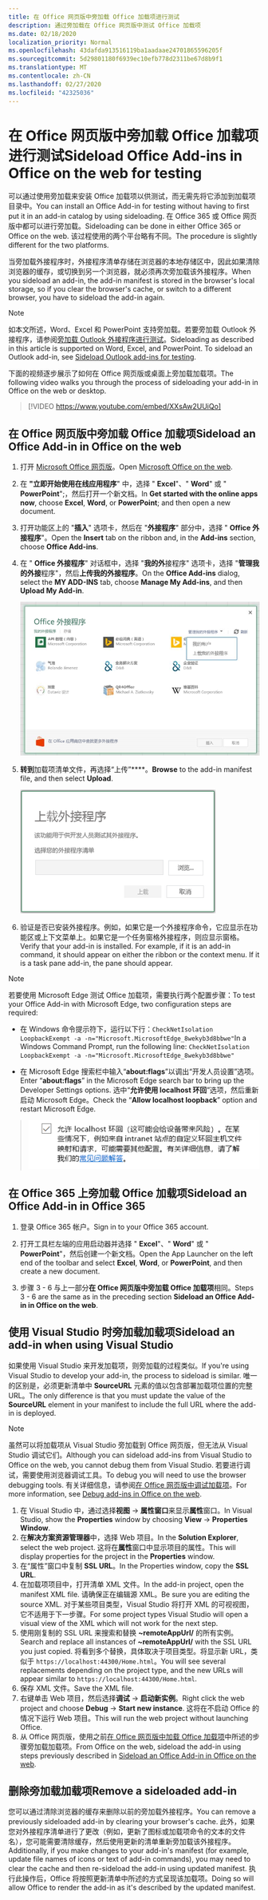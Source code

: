 ```yaml
---
title: 在 Office 网页版中旁加载 Office 加载项进行测试
description: 通过旁加载在 Office 网页版中测试 Office 加载项
ms.date: 02/18/2020
localization_priority: Normal
ms.openlocfilehash: 43dafda913516119ba1aadaae24701865596205f
ms.sourcegitcommit: 5d29801180f6939ec10efb778d2311be67d8b9f1
ms.translationtype: MT
ms.contentlocale: zh-CN
ms.lasthandoff: 02/27/2020
ms.locfileid: "42325036"
---
```

# <a name="sideload-office-add-ins-in-office-on-the-web-for-testing"></a><span data-ttu-id="b9a77-103">在 Office 网页版中旁加载 Office 加载项进行测试</span><span class="sxs-lookup"><span data-stu-id="b9a77-103">Sideload Office Add-ins in Office on the web for testing</span></span>

<span data-ttu-id="b9a77-104">可以通过使用旁加载来安装 Office 加载项以供测试，而无需先将它添加到加载项目录中。</span><span class="sxs-lookup"><span data-stu-id="b9a77-104">You can install an Office Add-in for testing without having to first put it in an add-in catalog by using sideloading.</span></span> <span data-ttu-id="b9a77-105">在 Office 365 或 Office 网页版中都可以进行旁加载。</span><span class="sxs-lookup"><span data-stu-id="b9a77-105">Sideloading can be done in either Office 365 or Office on the web.</span></span> <span data-ttu-id="b9a77-106">该过程使用的两个平台略有不同。</span><span class="sxs-lookup"><span data-stu-id="b9a77-106">The procedure is slightly different for the two platforms.</span></span>

<span data-ttu-id="b9a77-107">当旁加载外接程序时，外接程序清单存储在浏览器的本地存储区中，因此如果清除浏览器的缓存，或切换到另一个浏览器，就必须再次旁加载该外接程序。</span><span class="sxs-lookup"><span data-stu-id="b9a77-107">When you sideload an add-in, the add-in manifest is stored in the browser's local storage, so if you clear the browser's cache, or switch to a different browser, you have to sideload the add-in again.</span></span>

> [!NOTE]
> <span data-ttu-id="b9a77-p102">如本文所述，Word、Excel 和 PowerPoint 支持旁加载。若要旁加载 Outlook 外接程序，请参阅[旁加载 Outlook 外接程序进行测试](../outlook/sideload-outlook-add-ins-for-testing.md)。</span><span class="sxs-lookup"><span data-stu-id="b9a77-p102">Sideloading as described in this article is supported on Word, Excel, and PowerPoint. To sideload an Outlook add-in, see [Sideload Outlook add-ins for testing](../outlook/sideload-outlook-add-ins-for-testing.md).</span></span>

<span data-ttu-id="b9a77-110">下面的视频逐步展示了如何在 Office 网页版或桌面上旁加载加载项。</span><span class="sxs-lookup"><span data-stu-id="b9a77-110">The following video walks you through the process of sideloading your add-in in Office on the web or desktop.</span></span>

> [!VIDEO https://www.youtube.com/embed/XXsAw2UUiQo]

## <a name="sideload-an-office-add-in-in-office-on-the-web"></a><span data-ttu-id="b9a77-111">在 Office 网页版中旁加载 Office 加载项</span><span class="sxs-lookup"><span data-stu-id="b9a77-111">Sideload an Office Add-in in Office on the web</span></span>

1. <span data-ttu-id="b9a77-112">打开 [Microsoft Office 网页版](https://office.live.com/)。</span><span class="sxs-lookup"><span data-stu-id="b9a77-112">Open [Microsoft Office on the web](https://office.live.com/).</span></span>

2. <span data-ttu-id="b9a77-113">在 **"立即开始使用在线应用程序**" 中，选择 " **Excel**"、" **Word**" 或 " **PowerPoint**";，然后打开一个新文档。</span><span class="sxs-lookup"><span data-stu-id="b9a77-113">In **Get started with the online apps now**, choose **Excel**, **Word**, or **PowerPoint**; and then open a new document.</span></span>

3. <span data-ttu-id="b9a77-114">打开功能区上的 "**插入**" 选项卡，然后在 "**外接程序**" 部分中，选择 " **Office 外接程序**"。</span><span class="sxs-lookup"><span data-stu-id="b9a77-114">Open the **Insert** tab on the ribbon and, in the **Add-ins** section, choose **Office Add-ins**.</span></span>

4. <span data-ttu-id="b9a77-115">在 " **Office 外接程序**" 对话框中，选择 "**我的外**接程序" 选项卡，选择 "**管理我的外接**程序"，然后**上传我的外接程序**。</span><span class="sxs-lookup"><span data-stu-id="b9a77-115">On the **Office Add-ins** dialog, select the **MY ADD-INS** tab, choose **Manage My Add-ins**, and then **Upload My Add-in**.</span></span>

    ![“Office 加载项”对话框，右上方有“管理我的加载项”下拉列表，其中有下拉选项“上传我的加载项”](../images/office-add-ins-my-account.png)

5. <span data-ttu-id="b9a77-117">**转到**加载项清单文件，再选择“上传”\*\*\*\*。</span><span class="sxs-lookup"><span data-stu-id="b9a77-117">**Browse** to the add-in manifest file, and then select **Upload**.</span></span>

    ![带浏览、上载和取消按钮的上载外接程序对话框。](../images/upload-add-in.png)

6. <span data-ttu-id="b9a77-p103">验证是否已安装外接程序。例如，如果它是一个外接程序命令，它应显示在功能区或上下文菜单上。如果它是一个任务窗格外接程序，则应显示窗格。</span><span class="sxs-lookup"><span data-stu-id="b9a77-p103">Verify that your add-in is installed. For example, if it is an add-in command, it should appear on either the ribbon or the context menu. If it is a task pane add-in, the pane should appear.</span></span>

> [!NOTE]
><span data-ttu-id="b9a77-122">若要使用 Microsoft Edge 测试 Office 加载项，需要执行两个配置步骤：</span><span class="sxs-lookup"><span data-stu-id="b9a77-122">To test your Office Add-in with Microsoft Edge, two configuration steps are required:</span></span> 
>
> - <span data-ttu-id="b9a77-123">在 Windows 命令提示符下，运行以下行：`CheckNetIsolation LoopbackExempt -a -n="Microsoft.MicrosoftEdge_8wekyb3d8bbwe"`</span><span class="sxs-lookup"><span data-stu-id="b9a77-123">In a Windows Command Prompt, run the following line: `CheckNetIsolation LoopbackExempt -a -n="Microsoft.MicrosoftEdge_8wekyb3d8bbwe"`</span></span>
>
> - <span data-ttu-id="b9a77-124">在 Microsoft Edge 搜索栏中输入“**about:flags**”以调出“开发人员设置”选项。</span><span class="sxs-lookup"><span data-stu-id="b9a77-124">Enter “**about:flags**” in the Microsoft Edge search bar to bring up the Developer Settings options.</span></span>  <span data-ttu-id="b9a77-125">选中“**允许使用 localhost 环回**”选项，然后重新启动 Microsoft Edge。</span><span class="sxs-lookup"><span data-stu-id="b9a77-125">Check the “**Allow localhost loopback**” option and restart Microsoft Edge.</span></span>

>    ![Microsoft Edge 的“允许使用 localhost 环回”选项（该复选框已选中）。](../images/allow-localhost-loopback.png)

## <a name="sideload-an-office-add-in-in-office-365"></a><span data-ttu-id="b9a77-127">在 Office 365 上旁加载 Office 加载项</span><span class="sxs-lookup"><span data-stu-id="b9a77-127">Sideload an Office Add-in in Office 365</span></span>

1. <span data-ttu-id="b9a77-128">登录 Office 365 帐户。</span><span class="sxs-lookup"><span data-stu-id="b9a77-128">Sign in to your Office 365 account.</span></span>

2. <span data-ttu-id="b9a77-129">打开工具栏左端的应用启动器并选择 " **Excel**"、" **Word**" 或 " **PowerPoint**"，然后创建一个新文档。</span><span class="sxs-lookup"><span data-stu-id="b9a77-129">Open the App Launcher on the left end of the toolbar and select **Excel**, **Word**, or **PowerPoint**, and then create a new document.</span></span>

3. <span data-ttu-id="b9a77-130">步骤 3 - 6 与上一部分**在 Office 网页版中旁加载 Office 加载项**相同。</span><span class="sxs-lookup"><span data-stu-id="b9a77-130">Steps 3 - 6 are the same as in the preceding section **Sideload an Office Add-in in Office on the web**.</span></span>

## <a name="sideload-an-add-in-when-using-visual-studio"></a><span data-ttu-id="b9a77-131">使用 Visual Studio 时旁加载加载项</span><span class="sxs-lookup"><span data-stu-id="b9a77-131">Sideload an add-in when using Visual Studio</span></span>

<span data-ttu-id="b9a77-132">如果使用 Visual Studio 来开发加载项，则旁加载的过程类似。</span><span class="sxs-lookup"><span data-stu-id="b9a77-132">If you're using Visual Studio to develop your add-in, the process to sideload is similar.</span></span> <span data-ttu-id="b9a77-133">唯一的区别是，必须更新清单中 **SourceURL** 元素的值以包含部署加载项位置的完整 URL。</span><span class="sxs-lookup"><span data-stu-id="b9a77-133">The only difference is that you must update the value of the **SourceURL** element in your manifest to include the full URL where the add-in is deployed.</span></span>

> [!NOTE]
> <span data-ttu-id="b9a77-134">虽然可以将加载项从 Visual Studio 旁加载到 Office 网页版，但无法从 Visual Studio 调试它们。</span><span class="sxs-lookup"><span data-stu-id="b9a77-134">Although you can sideload add-ins from Visual Studio to Office on the web, you cannot debug them from Visual Studio.</span></span> <span data-ttu-id="b9a77-135">若要进行调试，需要使用浏览器调试工具。</span><span class="sxs-lookup"><span data-stu-id="b9a77-135">To debug you will need to use the browser debugging tools.</span></span> <span data-ttu-id="b9a77-136">有关详细信息，请参阅[在 Office 网页版中调试加载项](debug-add-ins-in-office-online.md)。</span><span class="sxs-lookup"><span data-stu-id="b9a77-136">For more information, see [Debug add-ins in Office on the web](debug-add-ins-in-office-online.md).</span></span>

1. <span data-ttu-id="b9a77-137">在 Visual Studio 中，通过选择**视图** -> **属性窗口**来显示**属性**窗口。</span><span class="sxs-lookup"><span data-stu-id="b9a77-137">In Visual Studio, show the **Properties** window by choosing **View** -> **Properties Window**.</span></span>
2. <span data-ttu-id="b9a77-138">在**解决方案资源管理器**中，选择 Web 项目。</span><span class="sxs-lookup"><span data-stu-id="b9a77-138">In the **Solution Explorer**, select the web project.</span></span> <span data-ttu-id="b9a77-139">这将在**属性**窗口中显示项目的属性。</span><span class="sxs-lookup"><span data-stu-id="b9a77-139">This will display properties for the project in the **Properties** window.</span></span>
3. <span data-ttu-id="b9a77-140">在“属性”窗口中复制 **SSL URL**。</span><span class="sxs-lookup"><span data-stu-id="b9a77-140">In the Properties window, copy the **SSL URL**.</span></span>
4. <span data-ttu-id="b9a77-141">在加载项项目中，打开清单 XML 文件。</span><span class="sxs-lookup"><span data-stu-id="b9a77-141">In the add-in project, open the manifest XML file.</span></span> <span data-ttu-id="b9a77-142">请确保正在编辑源 XML。</span><span class="sxs-lookup"><span data-stu-id="b9a77-142">Be sure you are editing the source XML.</span></span> <span data-ttu-id="b9a77-143">对于某些项目类型，Visual Studio 将打开 XML 的可视视图，它不适用于下一步骤。</span><span class="sxs-lookup"><span data-stu-id="b9a77-143">For some project types Visual Studio will open a visual view of the XML which will not work for the next step.</span></span>
5. <span data-ttu-id="b9a77-144">使用刚复制的 SSL URL 来搜索和替换 **~remoteAppUrl/** 的所有实例。</span><span class="sxs-lookup"><span data-stu-id="b9a77-144">Search and replace all instances of **~remoteAppUrl/** with the SSL URL you just copied.</span></span> <span data-ttu-id="b9a77-145">将看到多个替换，具体取决于项目类型。将显示新 URL，类似于 `https://localhost:44300/Home.html`。</span><span class="sxs-lookup"><span data-stu-id="b9a77-145">You will see several replacements depending on the project type, and the new URLs will appear similar to `https://localhost:44300/Home.html`.</span></span>
6. <span data-ttu-id="b9a77-146">保存 XML 文件。</span><span class="sxs-lookup"><span data-stu-id="b9a77-146">Save the XML file.</span></span>
7. <span data-ttu-id="b9a77-147">右键单击 Web 项目，然后选择**调试** -> **启动新实例**。</span><span class="sxs-lookup"><span data-stu-id="b9a77-147">Right click the web project and choose **Debug** -> **Start new instance**.</span></span> <span data-ttu-id="b9a77-148">这将在不启动 Office 的情况下运行 Web 项目。</span><span class="sxs-lookup"><span data-stu-id="b9a77-148">This will run the web project without launching Office.</span></span>
8. <span data-ttu-id="b9a77-149">从 Office 网页版，使用之前[在 Office 网页版中加载 Office 加载项](#sideload-an-office-add-in-in-office-on-the-web)中所述的步骤旁加载加载项。</span><span class="sxs-lookup"><span data-stu-id="b9a77-149">From Office on the web, sideload the add-in using steps previously described in [Sideload an Office Add-in in Office on the web](#sideload-an-office-add-in-in-office-on-the-web).</span></span>

## <a name="remove-a-sideloaded-add-in"></a><span data-ttu-id="b9a77-150">删除旁加载加载项</span><span class="sxs-lookup"><span data-stu-id="b9a77-150">Remove a sideloaded add-in</span></span>

<span data-ttu-id="b9a77-151">您可以通过清除浏览器的缓存来删除以前的旁加载外接程序。</span><span class="sxs-lookup"><span data-stu-id="b9a77-151">You can remove a previously sideloaded add-in by clearing your browser's cache.</span></span> <span data-ttu-id="b9a77-152">此外，如果您对外接程序清单进行了更改（例如，更新了图标或加载项命令的文本的文件名），您可能需要清除缓存，然后使用更新的清单重新旁加载该外接程序。</span><span class="sxs-lookup"><span data-stu-id="b9a77-152">Additionally, if you make changes to your add-in's manifest (for example, update file names of icons or text of add-in commands), you may need to clear the cache and then re-sideload the add-in using updated manifest.</span></span> <span data-ttu-id="b9a77-153">执行此操作后，Office 将按照更新清单中所述的方式呈现该加载项。</span><span class="sxs-lookup"><span data-stu-id="b9a77-153">Doing so will allow Office to render the add-in as it's described by the updated manifest.</span></span>
